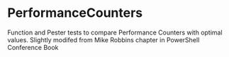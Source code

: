 # PerformanceCounters
Function and Pester tests to compare Performance Counters with optimal values. Slightly modifed from Mike Robbins chapter in PowerShell Conference Book
